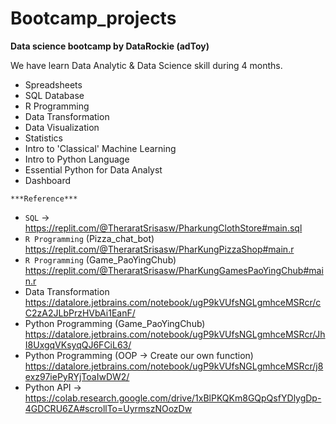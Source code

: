 # Bootcamp_projects

**Data science bootcamp by DataRockie (adToy)**

We have learn Data Analytic & Data Science skill during 4 months.
- Spreadsheets
- SQL Database
- R Programming
- Data Transformation
- Data Visualization
- Statistics
- Intro to 'Classical' Machine Learning
- Intro to Python Language
- Essential Python for Data Analyst
- Dashboard


`***Reference***`
- `SQL` -> https://replit.com/@TheraratSrisasw/PharkungClothStore#main.sql
- `R Programming` (Pizza_chat_bot) https://replit.com/@TheraratSrisasw/PharKungPizzaShop#main.r
- `R Programming` (Game_PaoYingChub) https://replit.com/@TheraratSrisasw/PharKungGamesPaoYingChub#main.r
- Data Transformation https://datalore.jetbrains.com/notebook/ugP9kVUfsNGLgmhceMSRcr/cC2zA2JLbPrzHVbAi1EanF/
- Python Programming (Game_PaoYingChub) https://datalore.jetbrains.com/notebook/ugP9kVUfsNGLgmhceMSRcr/JhI8UxgqVKsyqQJ6FCiL63/
- Python Programming (OOP -> Create our own function) https://datalore.jetbrains.com/notebook/ugP9kVUfsNGLgmhceMSRcr/j8exz97iePyRYjToaIwDW2/
- Python API -> https://colab.research.google.com/drive/1xBlPKQKm8GQpQsfYDlygDp-4GDCRU6ZA#scrollTo=UyrmszNOozDw
